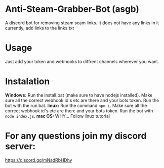 # Anti-Steam-Grabber-Bot (asgb)
A discord bot for removing steam scam links.
It does not have any links in it currently, add links to the links.txt

# Usage
Just add your token and webhooks to diffrent channels wherever you want.

# Instalation

**Windows:**
Run the install.bat (make sure to have nodejs installed).
Make sure all the correct webhook id's etc are there and your bots token.
Run the bot with the run.bat.
**linux:**
Run the command `npm i`.
Make sure all the correct webhook id's etc are there and your bots token.
Run the bot with `node index.js`.
**mac OS:**
WHY...
Follow linux tutorial

# For any questions join my discord server:
https://discord.gg/mNadRbHDhy
